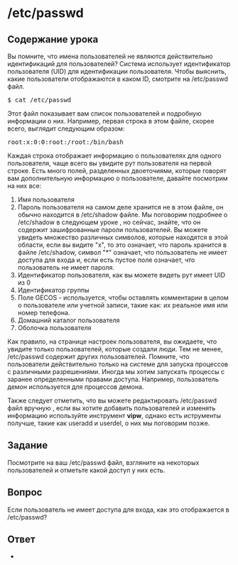 # /etc/passwd

## Содержание урока

Вы помните, что имена пользователей не являются действительно идентификаций для пользователей? Система использует идентификатор пользователя (UID) для идентификации пользователя. Чтобы выяснить, какие пользователи отображаются в каком ID, смотрите на /etc/passwd файл. 

<pre>$ cat /etc/passwd</pre>

Этот файл показывает вам список пользователей и подробную информации о них. Например, первая строка в этом файле, скорее всего, выглядит следующим образом:

<pre>root:x:0:0:root:/root:/bin/bash</pre>

Каждая строка отображает информацию о пользователях для одного пользователя, чаще всего вы увидите рут пользователя на первой строке. Есть много полей, разделенных двоеточиями, которые говорят вам дополнительную информацию о пользователе, давайте посмотрим на них все:

<ol>
<li>Имя пользователя</li>
<li>Пароль пользователя на самом деле хранится не в этом файле, он обычно находится в  /etc/shadow файле. Мы поговорим подробнее о /etc/shadow в следующем уроке , но сейчас, знайте, что он содержит зашифрованные пароли пользователей. Вы можете увидеть множество различных символов, которые находятся в этой области, если вы видите "х", то это означает, что пароль хранится в файле /etc/shadow, символ "*" означает, что пользователь не имеет доступа для входа и, если есть пустое поле означает, что пользователь не имеет пароля.</li>
<li>Идентификатор пользователя, как вы можете видеть рут имеет UID из 0</li>
<li>Идентификатор группы</li>
<li>Поле GECOS - используется, чтобы оставлять комментарии в целом о пользователе или учетной записи, такие как: их реальное имя или номер телефона.</li>
<li>Домашний каталог пользователя</li>
<li>Оболочка пользователя</li>
</ol>

Как правило, на странице настроек пользователя, вы ожидаете, что увидите только пользователей, которые создали люди. Тем не менее, /etc/passwd содержит других пользователей. Помните, что пользователи действительно только на системе для запуска процессов с различными разрешениями. Иногда мы хотим запускать процессы с заранее определенными правами доступа. Например, пользователь демон используется для процессов демона.

Также следует отметить, что вы можете редактировать /etc/passwd файл вручную , если вы хотите добавить пользователей и изменять информацию используйте инструмент <b>vipw</b>, однако есть иструменты получше, такие как useradd и userdel, о них мы поговорим позже.

## Задание

Посмотрите на ваш /etc/passwd файл, взгляните на некоторых пользователей и отметьте какой доступ у них есть. 

## Вопрос

Если пользователь не имеет доступа для входа, как это отображается в /etc/passwd?

## Ответ

*